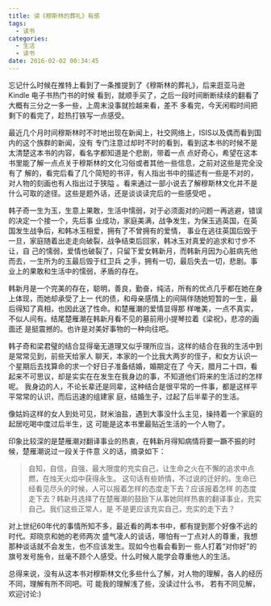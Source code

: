 ```yaml
---
title: 读《穆斯林的葬礼》有感
tags:
  - 读书
categories:
  - 生活
  - 读书
date: 2016-02-02 00:34:45
---
```


忘记什么时候在推特上看到了一条推提到了《穆斯林的葬礼》，后来逛亚马逊 Kindle 电子书热门书的时候
看到，就顺手买了，之后一段时间断断续续的翻看了大概有三分之一多一些，上周末没事就捡越来看，差不
多看完，今天闲暇时间把剩下的看完了，趁热打铁写一点感受。

<!-- more-->

最近几个月时间穆斯林时不时地出现在新闻上，社交网络上，ISIS以及偶而看到国内的这个族群的新闻，没有
专门注意过却时不时的看到，看到这本书的时候不是太清楚这本书的内容，看名字都知道是个悲剧，带着一点
点好奇心，希望在这本书里能了解一点点关于穆斯林的文化习俗或者其他一些信息，之前对这些是完全没有了
解的，看完后看了几个简短的书评，有人指出书中的描述有一些是不对的，对人物的刻画也有人指出过于狭隘
。看来通过一部小说去了解穆斯林文化并不是什么可取的途径。这些是题外话，还是谈谈读完后的一些感受吧
。

韩子奇一生为玉，生意上果敢，生活中懦弱，对于必须面对的问题一再逃避，错误的决定一个接一个，先后事
业成功，家庭美满，战争发生，为保玉逃英国，在英国发生战争后，和韩冰玉相爱，拥有了不曾拥有的爱情，
事业在逃往英国后毁于一旦，家庭随着出走走向破裂，战争结束后回家，韩冰玉对真爱的追求和寸步不让，自
己的懦弱，爱情也破裂了，只留下爱女韩新月，而韩新月因为心脏病先他而去，一生所为的玉最后毁于红卫兵
之手，拥有一切，最后失去一切，悲剧。事业上的果敢和生活中的懦弱，矛盾的存在。

韩新月是一个完美的存在，聪明，善良，勤奋，纯洁，所有的优点几乎都在她在身上体现，而她却承受了上一
代的债，和母亲感情上的间隔伴随她短暂的一生，最后得知了真相，也因此送了性命。和楚雁潮的爱情显得那
样唯美，一点不真实，不似人间有。结尾楚雁潮在韩新月看不见的墓前用小提琴拉着《梁祝》，悲凉的画面还
是挺震撼的。也许是对美好事物的一种向往吧。

韩子奇和梁君璧的结合显得毫无道理又似乎理所应当，这样的结合在我的生活中到是常常见到，前些天给家人
聊天，本家的一个比我大两岁的侄子，和女方认识一个星期后去找算命的求一个好日子准备结婚，婚期定在了
今天，腊月二十四，看起来不可思议，却是实实在在发生在我身边的事，不知道他们将来的生活过的怎样呢。
我身边的人，不论长辈还是同辈，这种结合是很平常的一件事，都是这样平平常常的认识，而后迅速的组建家
庭，结婚生子，过起了后半辈子的生活。

像姑妈这样的女人到处可见，财米油盐，遇到大事没什么主见，操持着一个家庭的起居吃喝中度过后半生，这
可能是这本书里最贴近生活的一个人物了。

印象比较深的是楚雁潮对翻译事业的热衷，在韩新月得知病情将要一蹶不振的时候，楚雁潮说过一段关于件意
义的话，摘录如下：
> 自知，自信，自强，最大限度的充实自己，让生命之火在不懈的追求中点燃，在烛天火焰中获得永生。
这句话有些娇情，不过说的迁好的。生命已经看见尽头的时候，人可以报着怎样的态度走下去？应该报着怎样
的态度走下去？韩新月选择了在楚雁潮的鼓励下从事她同样热衷的翻译事业，充实自己。我们这些正常人，是
不是更应该充实自己，充实的走下去？

对上世纪60年代的事情所知不多，最近看的两本书中，都有提到那个好像不远的时代。郑晓京和她的老师两次
盛气凌人的谈话，哪怕有一丁点对人的尊重，我想那种谈话就不会发生，也不应该发生。现如今也看会看到一
些人打着“对你好”的旗号发号施令，丝毫不顾个人感受。什么时候人能学会尊重他人的生活。

总得来说，没有从这本书对穆斯林文化多些什么了解，对人物的理解，各人的经历不同，理解有所不同吧。可
能我的理解浅了些，没读过什么书， 若有不同见解，欢迎讨论:)
